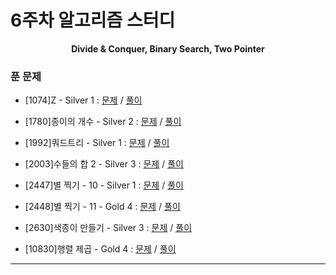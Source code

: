 # 6주차 알고리즘 스터디

<div align = center>
  <b>Divide & Conquer, Binary Search, Two Pointer</b>
</div>

### 푼 문제

  - [1074]Z - Silver 1 : [문제](https://www.acmicpc.net/problem/1074) / [풀이](https://github.com/firemancha/Algorithm/tree/main/Baekjoon/DivideConquer/%5B1074%5DZ)

  - [1780]종이의 개수 - Silver 2 : [문제](https://www.acmicpc.net/problem/1780) / [풀이](https://github.com/firemancha/Algorithm/tree/main/Baekjoon/DivideConquer/%5B1780%5D%EC%A2%85%EC%9D%B4%EC%9D%98%20%EA%B0%9C%EC%88%98)

  - [1992]쿼드트리 - Silver 1 : [문제](https://www.acmicpc.net/problem/1992) / [풀이](https://github.com/firemancha/Algorithm/tree/main/Baekjoon/DivideConquer/%5B1992%5D%EC%BF%BC%EB%93%9C%ED%8A%B8%EB%A6%AC)

  - [2003]수들의 합 2 - Silver 3 : [문제](https://www.acmicpc.net/problem/2003) / [풀이](https://github.com/firemancha/Algorithm/tree/main/Baekjoon/TwoPointer/%5B2003%5D%EC%88%98%EB%93%A4%EC%9D%98%20%ED%95%A9%202)

  - [2447]별 찍기 - 10 - Silver 1 : [문제](https://www.acmicpc.net/problem/2447) / [풀이](https://github.com/firemancha/Algorithm/tree/main/Baekjoon/DivideConquer/%5B2447%5D%EB%B3%84%20%EC%B0%8D%EA%B8%B0%20-%2010)

  - [2448]별 찍기 - 11 - Gold 4 : [문제](https://www.acmcicpc.net/problem/2448) / [풀이](https://github.com/firemancha/Algorithm/tree/main/Baekjoon/DivideConquer/%5B2448%5D%EB%B3%84%20%EC%B0%8D%EA%B8%B0%20-%2011)

  - [2630]색종이 만들기 - Silver 3 : [문제](https://www.acmicpc.net/problem/2630) / [풀이](https://github.com/firemancha/Algorithm/tree/main/Baekjoon/DivideConquer/%5B2630%5D%EC%83%89%EC%A2%85%EC%9D%B4%20%EB%A7%8C%EB%93%A4%EA%B8%B0)

  - [10830]행렬 제곱 - Gold 4 : [문제](https://www.acmicpc.net/problem/10830) / [풀이](https://github.com/firemancha/Algorithm/tree/main/Baekjoon/DivideConquer/%5B10830%5D%ED%96%89%EB%A0%AC%20%EC%A0%9C%EA%B3%B1)

---